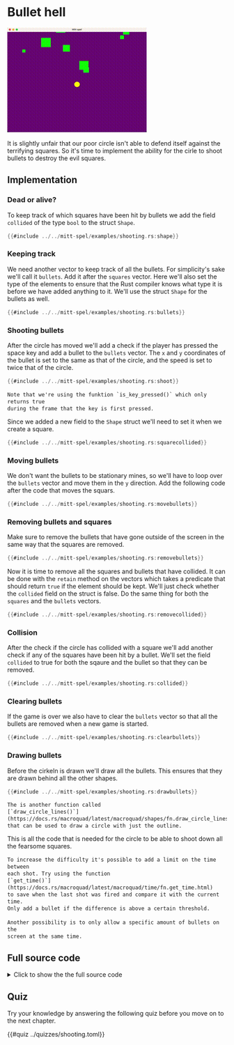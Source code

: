 # Bullet hell

![Screenshot](images/shooting.gif#center)

It is slightly unfair that our poor circle isn't able to defend itself against
the terrifying squares. So it's time to implement the ability for the cirle to
shoot bullets to destroy the evil squares.

## Implementation

### Dead or alive?

To keep track of which squares have been hit by bullets we add the field
`collided` of the type `bool` to the struct `Shape`.

```rust [hl,6]
{{#include ../../mitt-spel/examples/shooting.rs:shape}}
```

### Keeping track

We need another vector to keep track of all the bullets. For simplicity's sake
we'll call it `bullets`. Add it after the `squares` vector. Here we'll also
set the type of the elements to ensure that the Rust compiler knows what type
it is before we have added anything to it. We'll use the struct `Shape` for
the bullets as well. 

```rust
{{#include ../../mitt-spel/examples/shooting.rs:bullets}}
```

### Shooting bullets

After the circle has moved we'll add a check if the player has pressed the
space key and add a bullet to the `bullets` vector. The `x` and `y`
coordinates of the bullet is set to the same as that of the circle, and the
speed is set to twice that of the circle.

```rust
{{#include ../../mitt-spel/examples/shooting.rs:shoot}}
```

```admonish notes
Note that we're using the funktion `is_key_pressed()` which only returns true
during the frame that the key is first pressed.
```

Since we added a new field to the `Shape` struct we'll need to set it when we
create a square.

```rust [hl,6]
{{#include ../../mitt-spel/examples/shooting.rs:squarecollided}}
```

### Moving bullets

We don't want the bullets to be stationary mines, so we'll have to loop over
the `bullets` vector and move them in the `y` direction. Add the following
code after the code that moves the squars.

```rust [hl,4-6]
{{#include ../../mitt-spel/examples/shooting.rs:movebullets}}
```

### Removing bullets and squares

Make sure to remove the bullets that have gone outside of the screen in the
same way that the squares are removed.

```rust
{{#include ../../mitt-spel/examples/shooting.rs:removebullets}}
```

Now it is time to remove all the squares and bullets that have collided. It
can be done with the `retain` method on the vectors which takes a predicate
that should return `true` if the element should be kept. We'll just check
whether the `collided` field on the struct is false. Do the same thing for
both the `squares` and the `bullets` vectors.

```rust
{{#include ../../mitt-spel/examples/shooting.rs:removecollided}}
```

### Collision

After the check if the circle has collided with a square we'll add another
check if any of the squares have been hit by a bullet. We'll set the field
`collided` to true for both the sqaure and the bullet so that they can be
removed.

```rust
{{#include ../../mitt-spel/examples/shooting.rs:collided}}
```

### Clearing bullets

If the game is over we also have to clear the `bullets` vector so that all the
bullets are removed when a new game is started.

```rust [hl,3]
{{#include ../../mitt-spel/examples/shooting.rs:clearbullets}}
```

### Drawing bullets

Before the cirkeln is drawn we'll draw all the bullets. This ensures that they
are drawn behind all the other shapes.

```rust
{{#include ../../mitt-spel/examples/shooting.rs:drawbullets}}
```

```admonish info
The is another function called
[`draw_circle_lines()`](https://docs.rs/macroquad/latest/macroquad/shapes/fn.draw_circle_lines.html)
that can be used to draw a circle with just the outline.
```

This is all the code that is needed for the circle to be able to shoot down
all the fearsome squares.

```admonish tip title="Challenge" class="challenge"
To increase the difficulty it's possible to add a limit on the time between
each shot. Try using the function
[`get_time()`](https://docs.rs/macroquad/latest/macroquad/time/fn.get_time.html)
to save when the last shot was fired and compare it with the current time.
Only add a bullet if the difference is above a certain threshold.

Another possibility is to only allow a specific amount of bullets on the
screen at the same time.
```

<div class="noprint">

## Full source code

<details>
  <summary>Click to show the the full source code</summary>

```rust
{{#include ../../mitt-spel/examples/shooting.rs:all}}
```
</details>
</div>

## Quiz

Try your knowledge by answering the following quiz before you move on to the
next chapter.

{{#quiz ../quizzes/shooting.toml}}
